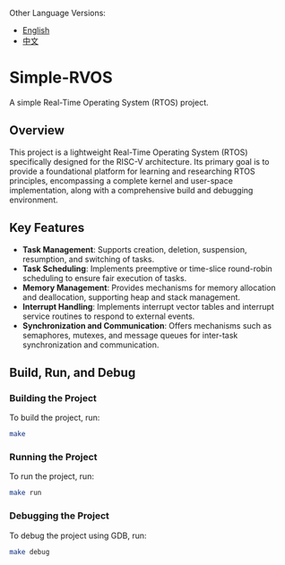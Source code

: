 Other Language Versions:
- [English](README.md)
- [中文](README_zh.md)
# Simple-RVOS

A simple Real-Time Operating System (RTOS) project.

## Overview

This project is a lightweight Real-Time Operating System (RTOS) specifically designed for the RISC-V architecture. Its primary goal is to provide a foundational platform for learning and researching RTOS principles, encompassing a complete kernel and user-space implementation, along with a comprehensive build and debugging environment.

## Key Features

- **Task Management**: Supports creation, deletion, suspension, resumption, and switching of tasks.
- **Task Scheduling**: Implements preemptive or time-slice round-robin scheduling to ensure fair execution of tasks.
- **Memory Management**: Provides mechanisms for memory allocation and deallocation, supporting heap and stack management.
- **Interrupt Handling**: Implements interrupt vector tables and interrupt service routines to respond to external events.
- **Synchronization and Communication**: Offers mechanisms such as semaphores, mutexes, and message queues for inter-task synchronization and communication.

## Build, Run, and Debug

### Building the Project

To build the project, run:

```bash
make
```

### Running the Project

To run the project, run:

```bash
make run
```

### Debugging the Project

To debug the project using GDB, run:

```bash
make debug
```
